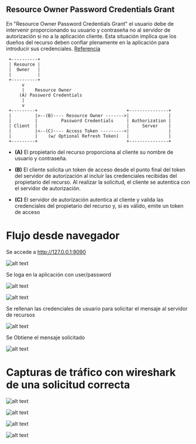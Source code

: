 ## Resource Owner Password Credentials Grant

En "Resource Owner Password Credentials Grant" el usuario debe de intervenir proporcionando su usuario y contraseña no al servidor de autorización si no a la aplicación cliente.
Esta situación implica que los dueños del recurso deben confiar plenamente en la aplicación para introducir sus credenciales.
[Referencia](https://tools.ietf.org/html/rfc6749#section-4.3)

     +----------+
     | Resource |
     |  Owner   |
     |          |
     +----------+
          v
          |    Resource Owner
         (A) Password Credentials
          |
          v
     +---------+                                  +---------------+
     |         |>--(B)---- Resource Owner ------->|               |
     |         |         Password Credentials     | Authorization |
     | Client  |                                  |     Server    |
     |         |<--(C)---- Access Token ---------<|               |
     |         |    (w/ Optional Refresh Token)   |               |
     +---------+                                  +---------------+
 
 - **(A)** El propietario del recurso proporciona al cliente su nombre de usuario y contraseña. 

 - **(B)** El cliente solicita un token de acceso desde el punto final del token del servidor de autorización al incluir las credenciales recibidas del propietario del recurso. Al realizar la solicitud, el cliente se autentica con el servidor de autorización. 

 - **(C)** El servidor de autorización autentica al cliente y valida las credenciales del propietario del recurso y, si es válido, emite un token de acceso
 
 
# Flujo desde navegador
Se accede a http://127.0.0.1:9090

![alt text](./doc/clientApp01.png "App-01")

Se loga en la aplicación con user/password

![alt text](./doc/clientApp02.png "App-02")

![alt text](./doc/clientApp03.png "App-03")

Se rellenan las credenciales de usuario para solicitar el mensaje al servidor de recursos

![alt text](./doc/clientApp04.png "App-04")

Se Obtiene el mensaje solicitado

![alt text](./doc/clientApp05.png "App-05")

# Capturas de tráfico con wireshark de una solicitud correcta

![alt text](./doc/wireFlow01.png "flow")

![alt text](./doc/wireFlow02.png "flow")

![alt text](./doc/wireFlow03.png "flow")

![alt text](./doc/wireFlow04.png "flow")
